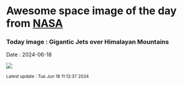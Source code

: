 
# Awesome space image of the day from [NASA](https://api.nasa.gov/)

### Today image : Gigantic Jets over Himalayan Mountains
Date : 2024-06-18

![](https://apod.nasa.gov/apod/image/2406/GiganticJets_Xuanhua_960.jpg)

<small>Latest update : Tue Jun 18 11:12:37 2024</small>
        